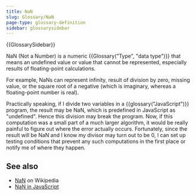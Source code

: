 ```yaml
---
title: NaN
slug: Glossary/NaN
page-type: glossary-definition
sidebar: glossarysidebar
---
```


{{GlossarySidebar}}

NaN (Not a Number) is a numeric {{Glossary("Type", "data type")}} that means an undefined value or value that cannot be represented, especially results of floating-point calculations.

For example, NaNs can represent infinity, result of division by zero, missing value, or the square root of a negative (which is imaginary, whereas a floating-point number is real).

Practically speaking, if I divide two variables in a {{glossary("JavaScript")}} program, the result may be NaN, which is predefined in JavaScript as "undefined". Hence this division may break the program. Now, if this computation was a small part of a much larger algorithm, it would be really painful to figure out where the error actually occurs. Fortunately, since the result will be NaN and I know my divisor may turn out to be 0, I can set up testing conditions that prevent any such computations in the first place or notify me of where they happen.

## See also

- [NaN](https://en.wikipedia.org/wiki/NaN) on Wikipedia
- [NaN in JavaScript](/en-US/docs/Web/JavaScript/Reference/Global_Objects/NaN)
